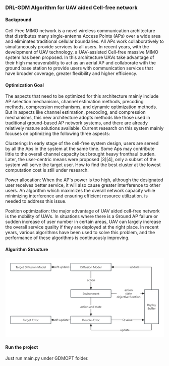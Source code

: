 ### DRL-GDM Algorithm for UAV aided Cell-free network

#### Background

Cell-Free MIMO network is a novel wireless communication architecture that distributes many single-antenna Access Points (APs) over a wide area and eliminates traditional cellular boundaries. All APs work collaboratively to simultaneously provide services to all users. In recent years, with the development of UAV technology, a UAV-assisted Cell-free massive MIMO system has been proposed. In this architecture UAVs take advantage of their high maneuverability to act as an aerial AP and collaborate with the ground base station to provide users with communication services that have broader coverage, greater flexibility and higher efficiency.

#### Optimization Goal

The aspects that need to be optimized for this architecture mainly include AP selection mechanisms, channel estimation methods, precoding methods, compression mechanisms, and dynamic optimization methods. But in aspects like channel estimation, precoding, and compression mechanisms, this new architecture adopts methods like those used in traditional ground-based AP network systems, and there are already relatively mature solutions available. Current research on this system mainly focuses on optimizing the following three aspects:

Clustering: In early stage of the cell-free system design, users are served by all the Aps in the system at the same time. Some Aps may contribute little to the overall channel capacity but brought heavy fronthaul burden. Later, the user-centric means were proposed [3][4], only a subset of the system will serve the target user. How to find the best cluster at the lowest computation cost is still under research.

Power allocation: When the AP's power is too high, although the designated user receives better service, it will also cause greater interference to other users. An algorithm which maximizes the overall network capacity while minimizing interference and ensuring efficient resource utilization. is needed to address this issue.

Position optimization: the major advantage of UAV aided cell-free network is the mobility of UAVs. In situations where there is a Ground AP failure or sudden increase of user number in certain areas, UAV can largely increase the overall service quality if they are deployed at the right place. In recent years, various algorithms have been used to solve this problem, and the performance of these algorithms is continuously improving.

#### Algorithm Structure

![1740388606443](image/README/1740388606443.png)

#### Run the project

Just run main.py under GDMOPT folder.
